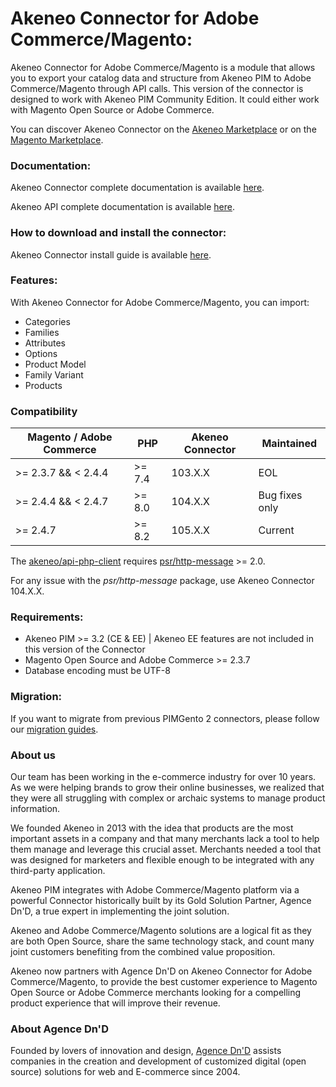 # Akeneo Connector for Adobe Commerce/Magento:

Akeneo Connector for Adobe Commerce/Magento is a module that allows you to export your catalog data and structure from Akeneo PIM to Adobe Commerce/Magento through API calls. This version of the connector is designed to work with Akeneo PIM Community Edition. It could either work with Magento Open Source or Adobe Commerce.

You can discover Akeneo Connector on the [Akeneo Marketplace](https://marketplace.akeneo.com/extension/akeneo-connector-magento-2-community-edition) or on the [Magento Marketplace](https://marketplace.magento.com/akeneo-module-magento2-connector-community.html).

### Documentation:

Akeneo Connector complete documentation is available [here](https://help.akeneo.com/magento2-connector/v100/).

Akeneo API complete documentation is available [here](https://api.akeneo.com/).

### How to download and install the connector:

Akeneo Connector install guide is available [here](https://help.akeneo.com/magento2-connector/v100/articles/download-connector.html).

### Features:

With Akeneo Connector for Adobe Commerce/Magento, you can import:
* Categories
* Families
* Attributes
* Options
* Product Model
* Family Variant
* Products

### Compatibility

| Magento / Adobe Commerce | PHP     | Akeneo Connector | Maintained     |
|--------------------------|---------|------------------|----------------|
| \>= 2.3.7 && < 2.4.4     | \>= 7.4 | 103.X.X          | EOL            |
| \>= 2.4.4 && < 2.4.7     | \>= 8.0 | 104.X.X          | Bug fixes only |
| \>= 2.4.7                | \>= 8.2 | 105.X.X          | Current        |

The [akeneo/api-php-client](https://github.com/akeneo/api-php-client) requires [psr/http-message](https://github.com/php-fig/http-message) >= 2.0.

For any issue with the *psr/http-message* package, use Akeneo Connector 104.X.X.

### Requirements:

* Akeneo PIM >= 3.2 (CE & EE) | Akeneo EE features are not included in this version of the Connector
* Magento Open Source and Adobe Commerce >= 2.3.7
* Database encoding must be UTF-8

### Migration:

If you want to migrate from previous PIMGento 2 connectors, please follow our [migration guides](https://help.akeneo.com/magento2-connector/v100/articles/upgrade-connector.html).

### About us

Our team has been working in the e-commerce industry for over 10 years. As we were helping brands to grow their online businesses, we realized that they were all struggling with complex or archaic systems to manage product information.

We founded Akeneo in 2013 with the idea that products are the most important assets in a company and that many merchants lack a tool to help them manage and leverage this crucial asset. Merchants needed a tool that was designed for marketers and flexible enough to be integrated with any third-party application.

Akeneo PIM integrates with Adobe Commerce/Magento platform via a powerful Connector historically built by its Gold Solution Partner, Agence Dn'D, a true expert in implementing the joint solution.

Akeneo and Adobe Commerce/Magento solutions are a logical fit as they are both Open Source, share the same technology stack, and count many joint customers benefiting from the combined value proposition.

Akeneo now partners with Agence Dn'D on Akeneo Connector for Adobe Commerce/Magento, to provide the best customer experience to Magento Open Source or Adobe Commerce merchants looking for a compelling product experience that will improve their revenue.

### About Agence Dn'D

Founded by lovers of innovation and design, [Agence Dn'D](https://www.dnd.fr) assists companies in the creation and development of customized digital (open source) solutions for web and E-commerce since 2004.
